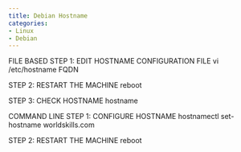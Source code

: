 ```yaml
---
title: Debian Hostname
categories:
- Linux
- Debian
---
```

FILE BASED
STEP 1: EDIT HOSTNAME CONFIGURATION FILE
vi /etc/hostname
FQDN

STEP 2: RESTART THE MACHINE
reboot 

STEP 3: CHECK HOSTNAME
hostname


COMMAND LINE
STEP 1: CONFIGURE HOSTNAME 
hostnamectl set-hostname worldskills.com

STEP 2: RESTART THE MACHINE
reboot 
